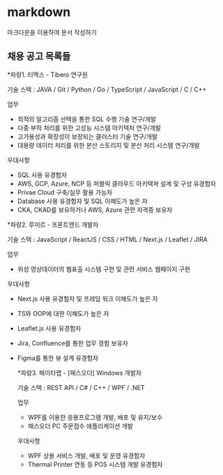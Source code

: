 # markdown
마크다운을 이용하여 문서 작성하기

## 채용 공고 목록들

*파랑1. 티맥스 - Tibero 연구원

기술 스택 : JAVA / Git / Python / Go / TypeScript / JavaScript / C / C++

업무
- 최적의 알고리즘 선택을 통한 SQL 수행 기술 연구/개발
- 다중 부하 처리를 위한 고성능 시스템 아키텍처 연구/개발
- 고가용성과 확장성이 보장되는 클러스터 기술 연구/개발
- 대용량 데이터 처리를 위한 분산 스토리지 및 분산 처리 시스템 연구/개발

우대사항
- SQL 사용 유경험자
- AWS, GCP, Azure, NCP 등 퍼블릭 클라우드 아키텍쳐 설계 및 구성 유경험자
- Privae Cloud 구축/실무 활용 가능자
- Database 사용 유경험자 및 SQL 이해도가 높은 자
- CKA, CKAD를 보유하거나 AWS, Azure 관련 자격증 보유자

*파랑2. 루미르 - 프론트엔드 개발자

기술 스택 : JavaScript / ReactJS / CSS / HTML / Next.js / Leaflet / JIRA

업무
- 위성 영상데이터의 웹표출 시스템 구현 및 관련 서비스 웹페이지 구현

우대사항
- Next.js 사용 유경험자 및 프레임 워크 이해도가 높은 자
- TS와 OOP에 대한 이해도가 높은 자
- Leaflet.js 사용 유경험자
- Jira, Confluence를 통한 업무 경험 보유자
- Figma를 통한 뷰 설계 유경험자

  *파랑3. 페이타랩 - [패스오더] Windows 개발자

  기술 스택 : REST API / C# / C++ / WPF / .NET

  업무
  - WPF를 이용한 응용프로그램 개발, 배포 및 유지/보수
  - 패스오더 PC 주문접수 애플리케이션 개발
 
  우대사항
  - WPF 상용 서비스 개발, 배포 및 운영 유경험자
  - Thermal Printer 연동 등 POS 시스템 개발 유경험자
